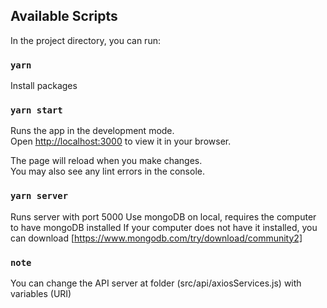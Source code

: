 ## Available Scripts

In the project directory, you can run:

### `yarn`

Install packages

### `yarn start`

Runs the app in the development mode.\
Open [http://localhost:3000](http://localhost:3000) to view it in your browser.

The page will reload when you make changes.\
You may also see any lint errors in the console.

### `yarn server`

Runs server with port 5000
Use mongoDB on local, requires the computer to have mongoDB installed
If your computer does not have it installed, you can download [https://www.mongodb.com/try/download/community2]

### `note`

You can change the API server at folder (src/api/axiosServices.js) with variables (URI)
